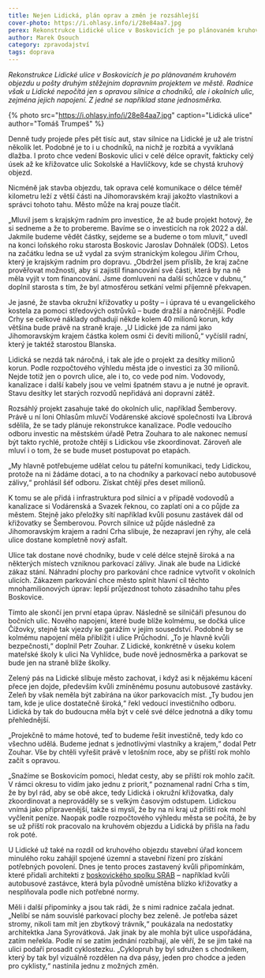 ```yaml
---
title: Nejen Lidická, plán oprav a změn je rozsáhlejší
cover-photo: https://i.ohlasy.info/i/28e84aa7.jpg
perex: Rekonstrukce Lidické ulice v Boskovicích je po plánovaném kruhovém objezdu u pošty druhým stěžejním dopravním projektem ve městě. Radnice však u Lidické nepočítá jen s opravou silnice a chodníků, ale i okolních ulic.
author: Marek Osouch
category: zpravodajství
tags: doprava
---
```


*Rekonstrukce Lidické ulice v Boskovicích je po plánovaném kruhovém objezdu u pošty druhým stěžejním dopravním projektem ve městě. Radnice však u Lidické nepočítá jen s opravou silnice a chodníků, ale i okolních ulic, zejména jejich napojení. Z jedné se například stane jednosměrka.*

{% photo src="https://i.ohlasy.info/i/28e84aa7.jpg" caption="Lidická ulice" author="Tomáš Trumpeš" %}

Denně tudy projede přes pět tisíc aut, stav silnice na Lidické je už ale tristní několik let. Podobné je to i u chodníků, na nichž je rozbitá a vyviklaná dlažba. I proto chce vedení Boskovic ulici v celé délce opravit, fakticky celý úsek až ke křižovatce ulic Sokolské a Havlíčkovy, kde se chystá kruhový objezd.

Nicméně jak stavba objezdu, tak oprava celé komunikace o délce téměř kilometru leží z větší části na Jihomoravském kraji jakožto vlastníkovi a správci tohoto tahu. Město může na kraj pouze tlačit.

„Mluvil jsem s krajským radním pro investice, že až bude projekt hotový, že si sedneme a že to probereme. Bavíme se o investicích na rok 2022 a dál. Jakmile budeme vědět částky, sejdeme se a budeme o tom mluvit,“ uvedl na konci loňského roku starosta Boskovic Jaroslav Dohnálek (ODS). Letos na začátku ledna se už vydal za svým stranickým kolegou Jiřím Crhou, který je krajským radním pro dopravu. „Obdržel jsem příslib, že kraj začne prověřovat možnosti, aby si zajistil financování své části, která by na ně měla vyjít v tom financování. Jsme domluveni na další schůzce v dubnu,“ doplnil starosta s tím, že byl atmosférou setkání velmi příjemně překvapen.

Je jasné, že stavba okružní křižovatky u pošty – i úprava té u evangelického kostela za pomoci středových ostrůvků – bude dražší a náročnější. Podle Crhy se celkové náklady odhadují někde kolem 40 milionů korun, kdy většina bude právě na straně kraje. „U Lidické jde za námi jako Jihomoravským krajem částka kolem osmi či devíti milionů,“ vyčíslil radní, který je taktéž starostou Blanska.

Lidická se nezdá tak náročná, i tak ale jde o projekt za desítky milionů korun. Podle rozpočtového výhledu města jde o investici za 30 milionů. Nejde totiž jen o povrch ulice, ale i to, co vede pod ním. Vodovody, kanalizace i další kabely jsou ve velmi špatném stavu a je nutné je opravit. Stavu desítky let starých rozvodů nepřidává ani dopravní zátěž.

Rozsáhlý projekt zasahuje také do okolních ulic, například Šemberovy. Právě u ní loni Ohlasům mluvčí Vodárenské akciové společnosti Iva Librová sdělila, že se tady plánuje rekonstrukce kanalizace. Podle vedoucího odboru investic na městském úřadě Petra Zouhara to ale nakonec nemusí být takto rychlé, protože chtějí s Lidickou vše zkoordinovat. Zároveň ale mluví i o tom, že se bude muset postupovat po etapách.

„My hlavně potřebujeme udělat celou tu páteřní komunikaci, tedy Lidickou, protože na ni žádáme dotaci, a to na chodníky a parkovací nebo autobusové zálivy,“ prohlásil šéf odboru. Získat chtějí přes deset milionů. 

K tomu se ale přidá i infrastruktura pod silnicí a v případě vodovodů a kanalizace si Vodárenská a Svazek řeknou, co zaplatí oni a co půjde za městem. Stejně jako přeložky sítí například kvůli posunu zastávek dál od křižovatky se Šemberovou. Povrch silnice už půjde následně za Jihomoravským krajem a radní Crha slibuje, že nezapraví jen rýhy, ale celá ulice dostane kompletně nový asfalt.

Ulice tak dostane nové chodníky, bude v celé délce stejně široká a na některých místech vzniknou parkovací zálivy. Jinak ale bude na Lidické zákaz stání. Náhradní plochy pro parkování chce radnice vytvořit v okolních ulicích. Zákazem parkování chce město splnit hlavní cíl těchto mnohamilionových úprav: lepší průjezdnost tohoto zásadního tahu přes Boskovice.

Tímto ale skončí jen první etapa úprav. Následně se silničáři přesunou do bočních ulic. Nového napojení, které bude blíže kolmému, se dočká ulice Čížovky, stejně tak vjezdy ke garážím v jejím sousedství. Podobně by se kolmému napojení měla přiblížit i ulice Průchodní. „To je hlavně kvůli bezpečnosti,“ doplnil Petr Zouhar. Z Lidické, konkrétně v úseku kolem mateřské školy k ulici Na Vyhlídce, bude nově jednosměrka a parkovat se bude jen na straně blíže školky.

Zelený pás na Lidické slibuje město zachovat, i když asi k nějakému kácení přece jen dojde, především kvůli zmíněnému posunu autobusové zastávky. Zeleň by však neměla být zabírána na úkor parkovacích míst. „Ty budou jen tam, kde je ulice dostatečně široká,“ řekl vedoucí investičního odboru. Lidická by tak do budoucna měla být v celé své délce jednotná a díky tomu přehlednější.

„Projekčně to máme hotové, teď to budeme řešit investičně, tedy kdo co všechno udělá. Budeme jednat s jednotlivými vlastníky a krajem,“ dodal Petr Zouhar. Vše by chtěli vyřešit právě v letošním roce, aby se příští rok mohlo začít s opravou.

„Snažíme se Boskovicím pomoci, hledat cesty, aby se příští rok mohlo začít. V rámci okresu to vidím jako jednu z priorit,“ poznamenal radní Crha s tím, že by byl rád, aby se obě akce, tedy Lidická i okružní křižovatka, daly zkoordinovat a neprováděly se s velkým časovým odstupem. Lidickou vnímá jako připravenější, takže si myslí, že by na ni kraj už příští rok mohl vyčlenit peníze. Naopak podle rozpočtového výhledu města se počítá, že by se už příští rok pracovalo na kruhovém objezdu a Lidická by přišla na řadu rok poté. 

U Lidické už také na rozdíl od kruhového objezdu stavební úřad koncem minulého roku zahájil spojené územní a stavební řízení pro získání potřebných povolení. Dnes je tento proces zastavený kvůli připomínkám, které přidali architekti z [boskovického spolku SRAB](https://www.sraboskovice.cz) – například kvůli autobusové zastávce, která byla původně umístěna blízko křižovatky a nesplňovala podle nich potřebné normy.

Měli i další připomínky a jsou tak rádi, že s nimi radnice začala jednat. „Nelíbí se nám souvislé parkovací plochy bez zeleně. Je potřeba sázet stromy, nikoli tam mít jen zbytkový trávník,“ poukázala na nedostatky architektka Jana Syrovátková. Jak jinak by ale mohla být ulice uspořádána, zatím neřekla. Podle ní se zatím jednání rozbíhají, ale věří, že se jim také na ulici podaří prosadit cyklostezku. „Cyklopruh by byl sdružen s chodníkem, který by tak byl vizuálně rozdělen na dva pásy, jeden pro chodce a jeden pro cyklisty,“ nastínila jednu z možných změn.
